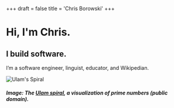 +++
draft = false
title = 'Chris Borowski'
+++

# Hi, I'm Chris.

## I build software.

I’m a software engineer, linguist, educator, and Wikipedian.

![Ulam's Spiral](https://upload.wikimedia.org/wikipedia/commons/thumb/3/34/Spirale_Ulam_150.jpg/250px-Spirale_Ulam_150.jpg)

##### Image: The [Ulam spiral](https://en.wikipedia.org/wiki/Ulam_spiral), a visualization of prime numbers (public domain).
